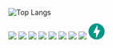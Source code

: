![Top Langs](https://github-readme-stats.vercel.app/api/top-langs/?username=Skik0w&exclude_repo=Systemy-Wbudowane&layout=compact&theme=radical)

<img src="https://cdn.jsdelivr.net/gh/devicons/devicon/icons/typescript/typescript-original.svg" width="32"/>
<img src="https://cdn.jsdelivr.net/gh/devicons/devicon/icons/python/python-original.svg" width="32"/>
<img src="https://cdn.jsdelivr.net/gh/devicons/devicon/icons/java/java-original.svg" width="32"/>
<img src="https://cdn.jsdelivr.net/gh/devicons/devicon/icons/spring/spring-original.svg" width="32"/>
<img src="https://cdn.jsdelivr.net/gh/devicons/devicon/icons/angularjs/angularjs-original.svg" width="32"/>
<img src="https://cdn.jsdelivr.net/gh/devicons/devicon/icons/tensorflow/tensorflow-original.svg" width="32"/>
<img src="https://cdn.jsdelivr.net/gh/devicons/devicon/icons/docker/docker-original.svg" width="32"/>
<img src="https://cdn.jsdelivr.net/gh/devicons/devicon/icons/postgresql/postgresql-original.svg" width="32"/>
<img src="https://raw.githubusercontent.com/devicons/devicon/master/icons/fastapi/fastapi-original.svg" width="32"/>




